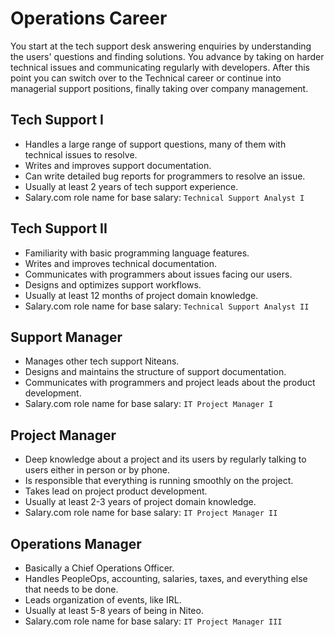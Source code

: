 # Operations Career

You start at the tech support desk answering enquiries by understanding the users' questions and finding solutions. You advance by taking on harder technical issues and communicating regularly with developers. After this point you can switch over to the Technical career or continue into managerial support positions, finally taking over company management.

## Tech Support I

* Handles a large range of support questions, many of them with technical issues to resolve.
* Writes and improves support documentation.
* Can write detailed bug reports for programmers to resolve an issue.
* Usually at least 2 years of tech support experience.
* Salary.com role name for base salary: `Technical Support Analyst I`

## Tech Support II

* Familiarity with basic programming language features.
* Writes and improves technical documentation.
* Communicates with programmers about issues facing our users.
* Designs and optimizes support workflows.
* Usually at least 12 months of project domain knowledge.
* Salary.com role name for base salary: `Technical Support Analyst II`

## Support Manager

* Manages other tech support Niteans.
* Designs and maintains the structure of support documentation.
* Communicates with programmers and project leads about the product development.
* Salary.com role name for base salary: `IT Project Manager I`

## Project Manager

* Deep knowledge about a project and its users by regularly talking to users either in person or by phone. 
* Is responsible that everything is running smoothly on the project.
* Takes lead on project product development.
* Usually at least 2-3 years of project domain knowledge.
* Salary.com role name for base salary: `IT Project Manager II`

## Operations Manager

* Basically a Chief Operations Officer.
* Handles PeopleOps, accounting, salaries, taxes, and everything else that needs to be done.
* Leads organization of events, like IRL. 
* Usually at least 5-8 years of being in Niteo.
* Salary.com role name for base salary: `IT Project Manager III`

